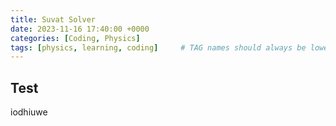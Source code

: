 ```yaml
---
title: Suvat Solver
date: 2023-11-16 17:40:00 +0000
categories: [Coding, Physics]
tags: [physics, learning, coding]     # TAG names should always be lowercase
---
```


## Test
iodhiuwe